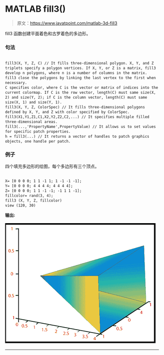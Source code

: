 # MATLAB fill3()

> 原文：<https://www.javatpoint.com/matlab-3d-fill3>

fill3 函数创建平面着色和古罗着色的多边形。

### 句法

```

fill3(X, Y, Z, C) // It fills three-dimensional polygon. X, Y, and Z triplets specify a polygon vertices. If X, Y, or Z is a matrix, fill3 develop n polygons, where n is a number of columns in the matrix. fill3 close the polygons by linking the last vertex to the first when necessary.
C specifies color, where C is the vector or matrix of indices into the current colormap. If C is the row vector, length(C) must same size(X, 2) and size(Y, 2); if C is the column vector, length(C) must same size(X, 1) and size(Y, 1).
fill3(X, Y, Z, ColorSpec) // It fills three-dimensional polygons defined by X, Y, and Z with color specified by ColorSpec.
fill3(X1,Y1,Z1,C1,X2,Y2,Z2,C2,...) // It specifies multiple filled three-dimensional areas.
fill3(...,'PropertyName',PropertyValue) // It allows us to set values for specific patch properties.
h = fill3(...) // It returns a vector of handles to patch graphics objects, one handle per patch.

```

### 例子

四个填充多边形的绘图，每个多边形有三个顶点。

```

X= [0 0 0 0; 1 1 -1 1; 1 -1 -1 -1];
Y= [0 0 0 0; 4 4 4 4; 4 4 4 4];
Z= [0 0 0 0; 1 1 -1 -1; -1 1 1 -1];
fillcolor= rand(3, 4);
fill3 (X, Y, Z, fillcolor)
view (120, 30)

```

**输出:**

![MATLAB fill3()](img/6517f44f03d3481122c3606ff9a3b32b.png)

* * *